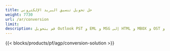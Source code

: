 ```yaml
---
title: حل تحويل تنسيق البريد الإلكتروني 
weight: 7730
url: /ar/conversion
limit: 
description: قم بتحويل Outlook PST و EML و MSG إلى HTML و MBOX و OST و MSG والمزيد
---
```


{{< blocks/products/pf/agp/conversion-solution >}} 